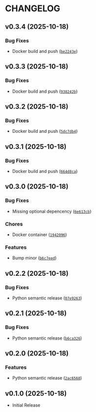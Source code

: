 # CHANGELOG

<!-- version list -->

## v0.3.4 (2025-10-18)

### Bug Fixes

- Docker build and push
  ([`be2243e`](https://github.com/FrankHennige/uncontrol/commit/be2243e30220716787ba7b28a979d7fb99ad22be))


## v0.3.3 (2025-10-18)

### Bug Fixes

- Docker build and push
  ([`938242b`](https://github.com/FrankHennige/uncontrol/commit/938242b702deea51417c8dfe3b1b6192971736db))


## v0.3.2 (2025-10-18)

### Bug Fixes

- Docker build and push
  ([`5dc7db4`](https://github.com/FrankHennige/uncontrol/commit/5dc7db495e72ae21d12d6d4400593cf1f6e8d002))


## v0.3.1 (2025-10-18)

### Bug Fixes

- Docker build and push
  ([`664d8ca`](https://github.com/FrankHennige/uncontrol/commit/664d8ca63ae9ed5f59b70b6726f67d20144a6d3c))


## v0.3.0 (2025-10-18)

### Bug Fixes

- Missing optional depencency
  ([`6e613cb`](https://github.com/FrankHennige/uncontrol/commit/6e613cb19124f42df13dd000ee2c3388c2a20b66))

### Chores

- Docker container
  ([`1942096`](https://github.com/FrankHennige/uncontrol/commit/1942096b8d65925c63a1ecbb4e94ef81929addfb))

### Features

- Bump minor
  ([`b6c7eed`](https://github.com/FrankHennige/uncontrol/commit/b6c7eed72ba7d6d3c5cd18b9f1bcd899f77bd91f))


## v0.2.2 (2025-10-18)

### Bug Fixes

- Python semantic release
  ([`07e9263`](https://github.com/FrankHennige/uncontrol/commit/07e9263eef56f591d6fec67adae8c2a701af6103))


## v0.2.1 (2025-10-18)

### Bug Fixes

- Python semantic release
  ([`b6ca326`](https://github.com/FrankHennige/uncontrol/commit/b6ca32660b8fab7cb8ac51c7c56502c93615bdd7))


## v0.2.0 (2025-10-18)

### Features

- Python semantic release
  ([`2ac6568`](https://github.com/FrankHennige/uncontrol/commit/2ac6568a8c191665478b0bce30c0d0028a150b30))


## v0.1.0 (2025-10-18)

- Initial Release

